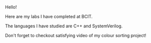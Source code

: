 Hello!

Here are my labs I have completed at BCIT. 

The languages I have studied are C++ and SystemVerilog.

Don't forget to checkout satisfying video of my colour sorting project!
